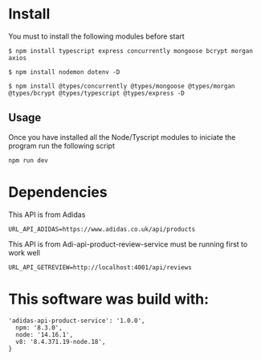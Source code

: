 # Install 
You must to install the following modules before start

```
$ npm install typescript express concurrently mongoose bcrypt morgan axios

$ npm install nodemon dotenv -D

$ npm install @types/concurrently @types/mongoose @types/morgan @types/bcrypt @types/typescript @types/express -D
```

## Usage
Once you have installed all the Node/Tyscript modules to iniciate the program run the following script
```
npm run dev
```

# Dependencies 
This API is from Adidas
```
URL_API_ADIDAS=https://www.adidas.co.uk/api/products
```
This API is from Adi-api-product-review-service must be running first to work well 
```
URL_API_GETREVIEW=http://localhost:4001/api/reviews
```
# This software was build with: 
```
'adidas-api-product-service': '1.0.0',
  npm: '8.3.0',
  node: '14.16.1',
  v8: '8.4.371.19-node.18',
}
```
